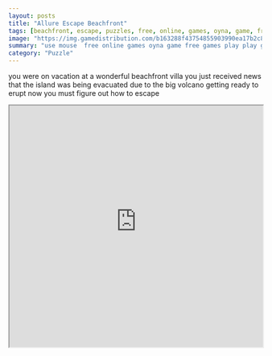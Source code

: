 ```yaml
---
layout: posts
title: "Allure Escape Beachfront"
tags: [beachfront, escape, puzzles, free, online, games, oyna, game, free, games, play, play, games]
image: "https://img.gamedistribution.com/b163288f43754855903990ea17b2c86a.jpg"
summary: "use mouse  free online games oyna game free games play play games"
category: "Puzzle"
---
```


you were on vacation at a wonderful beachfront villa you just received news that the island was being evacuated due to the big volcano getting ready to erupt now you must figure out how to escape

<iframe width="100%" height="480px;" src="https://flash.gamedistribution.com?game=b163288f43754855903990ea17b2c86a"></iframe>